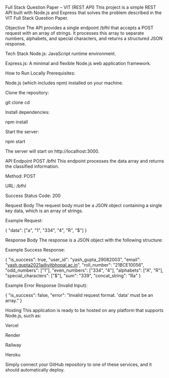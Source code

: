 Full Stack Question Paper – VIT (REST API)
This project is a simple REST API built with Node.js and Express that solves the problem described in the VIT Full Stack Question Paper.

Objective
The API provides a single endpoint /bfhl that accepts a POST request with an array of strings. It processes this array to separate numbers, alphabets, and special characters, and returns a structured JSON response.

Tech Stack
Node.js: JavaScript runtime environment.

Express.js: A minimal and flexible Node.js web application framework.

How to Run Locally
Prerequisites:

Node.js (which includes npm) installed on your machine.

Clone the repository:

git clone <your-github-repo-url>
cd <repository-directory>

Install dependencies:

npm install

Start the server:

npm start

The server will start on http://localhost:3000.

API Endpoint
POST /bfhl
This endpoint processes the data array and returns the classified information.

Method: POST

URL: /bfhl

Success Status Code: 200

Request Body
The request body must be a JSON object containing a single key data, which is an array of strings.

Example Request:

{
    "data": ["a", "1", "334", "4", "R", "$"]
}

Response Body
The response is a JSON object with the following structure:

Example Success Response:

{
    "is_success": true,
    "user_id": "yash_gupta_29082003",
    "email": "yash.gupta2021a@vitbhopal.ac.in",
    "roll_number": "21BCE10056",
    "odd_numbers": ["1"],
    "even_numbers": ["334", "4"],
    "alphabets": ["A", "R"],
    "special_characters": ["$"],
    "sum": "339",
    "concat_string": "Ra"
}

Example Error Response (Invalid Input):

{
    "is_success": false,
    "error": "Invalid request format. 'data' must be an array."
}

Hosting
This application is ready to be hosted on any platform that supports Node.js, such as:

Vercel

Render

Railway

Heroku

Simply connect your GitHub repository to one of these services, and it should automatically deploy.